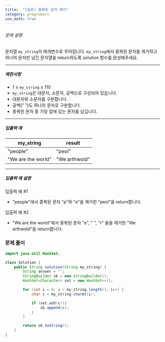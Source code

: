 ```yaml
---
title:  "[입문] 중복된 문자 제거"
category: programers
use_math: true
---
```




###### 문제 설명

문자열 `my_string`이 매개변수로 주어집니다. `my_string`에서 중복된 문자를 제거하고 하나의 문자만 남긴 문자열을 return하도록 solution 함수를 완성해주세요.

------

##### 제한사항

- 1 ≤ `my_string` ≤ 110
- `my_string`은 대문자, 소문자, 공백으로 구성되어 있습니다.
- 대문자와 소문자를 구분합니다.
- 공백(" ")도 하나의 문자로 구분합니다.
- 중복된 문자 중 가장 앞에 있는 문자를 남깁니다.

------

##### 입출력 예

| my_string          | result        |
| ------------------ | ------------- |
| "people"           | "peol"        |
| "We are the world" | "We arthwold" |

------

##### 입출력 예 설명

입출력 예 #1

- "people"에서 중복된 문자 "p"와 "e"을 제거한 "peol"을 return합니다.

입출력 예 #2

- "We are the world"에서 중복된 문자 "e", " ", "r" 들을 제거한 "We arthwold"을 return합니다.



### 문제 풀이 

```java
import java.util.HashSet;

class Solution {
    public String solution(String my_string) {
        String answer = "";
        StringBuilder sb = new StringBuilder();
        HashSet<Character> set = new HashSet<>();

        for (int i = 0; i < my_string.length(); i++) {
            char c = my_string.charAt(i);

            if (set.add(c)){
                sb.append(c);
            }
        }

        return sb.toString();
    }
}
```





